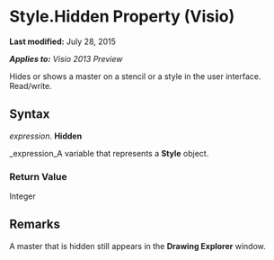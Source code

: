 
# Style.Hidden Property (Visio)

 **Last modified:** July 28, 2015

 _**Applies to:** Visio 2013 Preview_

Hides or shows a master on a stencil or a style in the user interface. Read/write.


## Syntax

 _expression_. **Hidden**

 _expression_A variable that represents a  **Style** object.


### Return Value

Integer


## Remarks

A master that is hidden still appears in the  **Drawing Explorer** window.

